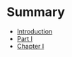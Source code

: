 # Summary

* [Introduction](README.md)
* [Part I](PartOne.md)
* [Chapter I](introduction_to_reinforcement_learning.md)

